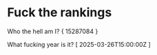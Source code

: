 # Fuck the rankings

Who the hell am I?
{ 15287084 }

What fucking year is it?
[ 2025-03-26T15:00:00Z ]

